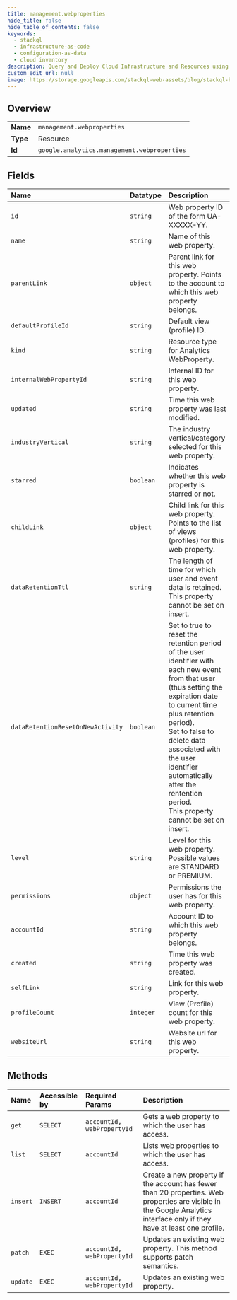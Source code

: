 ```yaml
---
title: management.webproperties
hide_title: false
hide_table_of_contents: false
keywords:
  - stackql
  - infrastructure-as-code
  - configuration-as-data
  - cloud inventory
description: Query and Deploy Cloud Infrastructure and Resources using SQL
custom_edit_url: null
image: https://storage.googleapis.com/stackql-web-assets/blog/stackql-blog-post-featured-image.png
---
```

  
    

## Overview
<table><tbody>
<tr><td><b>Name</b></td><td><code>management.webproperties</code></td></tr>
<tr><td><b>Type</b></td><td>Resource</td></tr>
<tr><td><b>Id</b></td><td><code>google.analytics.management.webproperties</code></td></tr>
</tbody></table>

## Fields
| Name | Datatype | Description |
|:-----|:---------|:------------|
| `id` | `string` | Web property ID of the form UA-XXXXX-YY. |
| `name` | `string` | Name of this web property. |
| `parentLink` | `object` | Parent link for this web property. Points to the account to which this web property belongs. |
| `defaultProfileId` | `string` | Default view (profile) ID. |
| `kind` | `string` | Resource type for Analytics WebProperty. |
| `internalWebPropertyId` | `string` | Internal ID for this web property. |
| `updated` | `string` | Time this web property was last modified. |
| `industryVertical` | `string` | The industry vertical/category selected for this web property. |
| `starred` | `boolean` | Indicates whether this web property is starred or not. |
| `childLink` | `object` | Child link for this web property. Points to the list of views (profiles) for this web property. |
| `dataRetentionTtl` | `string` | The length of time for which user and event data is retained.<br />This property cannot be set on insert. |
| `dataRetentionResetOnNewActivity` | `boolean` | Set to true to reset the retention period of the user identifier with each new event from that user (thus setting the expiration date to current time plus retention period).<br />Set to false to delete data associated with the user identifier automatically after the rentention period.<br />This property cannot be set on insert. |
| `level` | `string` | Level for this web property. Possible values are STANDARD or PREMIUM. |
| `permissions` | `object` | Permissions the user has for this web property. |
| `accountId` | `string` | Account ID to which this web property belongs. |
| `created` | `string` | Time this web property was created. |
| `selfLink` | `string` | Link for this web property. |
| `profileCount` | `integer` | View (Profile) count for this web property. |
| `websiteUrl` | `string` | Website url for this web property. |
## Methods
| Name | Accessible by | Required Params | Description |
|:-----|:--------------|:----------------|:------------|
| `get` | `SELECT` | `accountId, webPropertyId` | Gets a web property to which the user has access. |
| `list` | `SELECT` | `accountId` | Lists web properties to which the user has access. |
| `insert` | `INSERT` | `accountId` | Create a new property if the account has fewer than 20 properties. Web properties are visible in the Google Analytics interface only if they have at least one profile. |
| `patch` | `EXEC` | `accountId, webPropertyId` | Updates an existing web property. This method supports patch semantics. |
| `update` | `EXEC` | `accountId, webPropertyId` | Updates an existing web property. |
